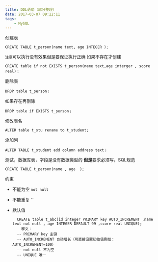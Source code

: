 ```yaml
---
title: DDL语句（部分整理）
date: 2017-03-07 09:22:11
tags:   
    - MySQL
---
```

创建表
    
    CREATE TABLE t_person(name text, age INTEGER );
    
`注意`可以执行没有效果但是要保证执行正确
如果不存在才创建

    CREATE table if not EXISTS t_person(name text,age interger , score real)；

删除表
    
    DROP table t_person；
如果存在再删除
    
    DROP table if EXISTS t_person；

修改表名

    ALTER table t_stu rename to t_student;

添加列
    
    ALTER TABLE t_student add column address text；

测试，数据库表，字段是没有数据类型的
**但是**要求必须写，SQL规范

    CREATE TABLE t_person(name , age  );

约束

* 不能为空
    `not null`
* 不能重复
    ``
* 默认值

        CREATE table t_abc(id integer PRIMARY key AUTO_INCREMENT ,name text not null , age INTEGER DEFAULT 99 ,score real UNIQUE);
          释义：
        -- PRIMARY key 主键
        -- AUTO_INCREMENT 自动增长（可直接设置初始值例如： AUTO_INCREMENT=100）
        -- not null 不为空
        -- UNIQUE 唯一


    


